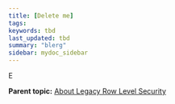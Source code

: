 ```yaml
---
title: [Delete me]
tags: 
keywords: tbd
last_updated: tbd
summary: "blerg"
sidebar: mydoc_sidebar
---
```

E


**Parent topic:** [About Legacy Row Level Security](../../admin/data_security/legacy_row_security.html)
